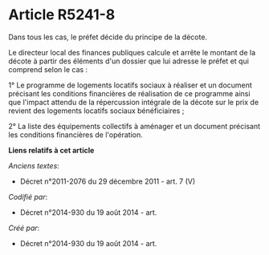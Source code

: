 # Article R5241-8

Dans tous les cas, le préfet décide du principe de la décote.

Le directeur local des finances publiques calcule et arrête le montant de la décote à partir des éléments d'un dossier que
lui adresse le préfet et qui comprend selon le cas :

1° Le programme de logements locatifs sociaux à réaliser et un document précisant les conditions financières de réalisation
de ce programme ainsi que l'impact attendu de la répercussion intégrale de la décote sur le prix de revient des logements
locatifs sociaux bénéficiaires ;

2° La liste des équipements collectifs à aménager et un document précisant les conditions financières de l'opération.

**Liens relatifs à cet article**

_Anciens textes_:

  - Décret n°2011-2076 du 29 décembre 2011 - art. 7 (V)

_Codifié par_:

  - Décret n°2014-930 du 19 août 2014 - art.

_Créé par_:

  - Décret n°2014-930 du 19 août 2014 - art.
